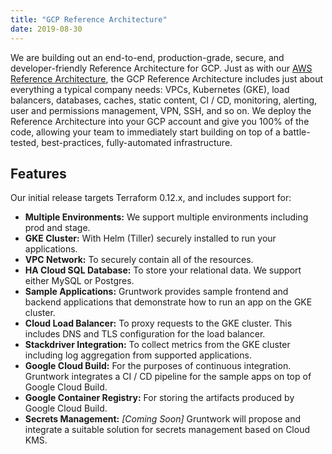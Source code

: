 ```yaml
---
title: "GCP Reference Architecture"
date: 2019-08-30
---
```


We are building out an end-to-end, production-grade, secure, and developer-friendly Reference Architecture for GCP. Just as with our [AWS
Reference Architecture](https://www.gruntwork.io/reference-architecture/), the GCP Reference Architecture includes just about everything a
typical company needs: VPCs, Kubernetes (GKE), load balancers, databases, caches, static content, CI / CD, monitoring, alerting, user and
permissions management, VPN, SSH, and so on. We deploy the Reference Architecture into your GCP account and give you 100% of the code,
allowing your team to immediately start building on top of a battle-tested, best-practices, fully-automated infrastructure.

## Features

Our initial release targets Terraform 0.12.x, and includes support for:

- **Multiple Environments:** We support multiple environments including prod and stage.
- **GKE Cluster:** With Helm (Tiller) securely installed to run your applications.
- **VPC Network:** To securely contain all of the resources.
- **HA Cloud SQL Database:** To store your relational data. We support either MySQL or Postgres.
- **Sample Applications:** Gruntwork provides sample frontend and backend applications that demonstrate how to run an app on the GKE cluster.
- **Cloud Load Balancer:** To proxy requests to the GKE cluster. This includes DNS and TLS configuration for the load balancer.
- **Stackdriver Integration:** To collect metrics from the GKE cluster including log aggregation from supported applications.
- **Google Cloud Build:** For the purposes of continuous integration. Gruntwork integrates a CI / CD pipeline for the sample apps on top of Google Cloud Build.
- **Google Container Registry:** For storing the artifacts produced by Google Cloud Build.
- **Secrets Management:** _[Coming Soon]_ Gruntwork will propose and integrate a suitable solution for secrets management based on Cloud KMS.
